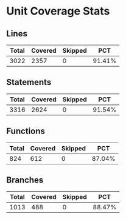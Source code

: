 # Unit Coverage Stats

## Lines

| Total | Covered | Skipped | PCT    |
| ----- | ------- | ------- | ------ |
| 3022  | 2357    | 0       | 91.41% |

## Statements

| Total | Covered | Skipped | PCT    |
| ----- | ------- | ------- | ------ |
| 3316  | 2624    | 0       | 91.54% |

## Functions

| Total | Covered | Skipped | PCT    |
| ----- | ------- | ------- | ------ |
| 824   | 612     | 0       | 87.04% |

## Branches

| Total | Covered | Skipped | PCT    |
| ----- | ------- | ------- | ------ |
| 1013  | 488     | 0       | 88.47% |
